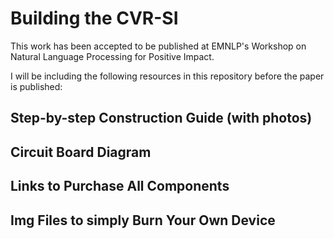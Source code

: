 # Building the CVR-SI

This work has been accepted to be published at EMNLP's Workshop on Natural Language Processing for Positive Impact.

I will be including the following resources in this repository before the paper is published:

## Step-by-step Construction Guide (with photos)

## Circuit Board Diagram

## Links to Purchase All Components

## Img Files to simply Burn Your Own Device

